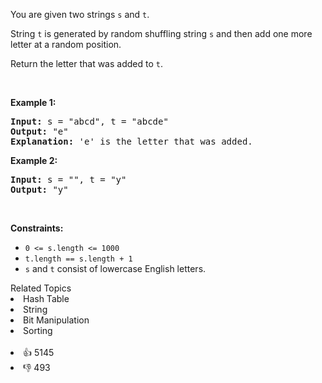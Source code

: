 <p>You are given two strings <code>s</code> and <code>t</code>.</p>

<p>String <code>t</code> is generated by random shuffling string <code>s</code> and then add one more letter at a random position.</p>

<p>Return the letter that was added to <code>t</code>.</p>

<p>&nbsp;</p> 
<p><strong class="example">Example 1:</strong></p>

<pre>
<strong>Input:</strong> s = "abcd", t = "abcde"
<strong>Output:</strong> "e"
<strong>Explanation:</strong> 'e' is the letter that was added.
</pre>

<p><strong class="example">Example 2:</strong></p>

<pre>
<strong>Input:</strong> s = "", t = "y"
<strong>Output:</strong> "y"
</pre>

<p>&nbsp;</p> 
<p><strong>Constraints:</strong></p>

<ul> 
 <li><code>0 &lt;= s.length &lt;= 1000</code></li> 
 <li><code>t.length == s.length + 1</code></li> 
 <li><code>s</code> and <code>t</code> consist of lowercase English letters.</li> 
</ul>

<div><div>Related Topics</div><div><li>Hash Table</li><li>String</li><li>Bit Manipulation</li><li>Sorting</li></div></div><br><div><li>👍 5145</li><li>👎 493</li></div>